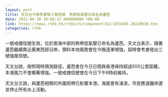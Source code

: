 ```yaml
---
layout: post
title: 天文台今晚考慮發三號信號　熱帶低氣壓已命名為暹芭
date: 2022-06-30 10:08:17.000000000 +08:00
link: https://news.rthk.hk/rthk/ch/component/k2/1655405-20220630.htm
categories: rthk
---
```


一號戒備信號生效，位於南海中部的熱帶低氣壓已命名為暹芭。天文台表示，隨著暹芭繼續靠近廣東西部沿岸，預料本地風勢會在今晚逐漸增強，屆時會考慮發出三號強風信號。

天文台說，按照現時預測路徑，暹芭會在今日日間與香港保持超過500公里距離，本港風力不會顯著增強，一號戒備信號會在今日下午6時前維持。

天文台又說，與暹芭相關的外圍雨帶已影響本港。海面會有湧浪，市民應遠離岸邊並停止所有水上活動。
